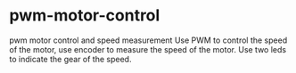 # pwm-motor-control
pwm motor control and speed measurement
Use PWM to control the speed of the motor, use encoder to measure the speed of the motor. Use two leds to indicate the gear of the speed.
